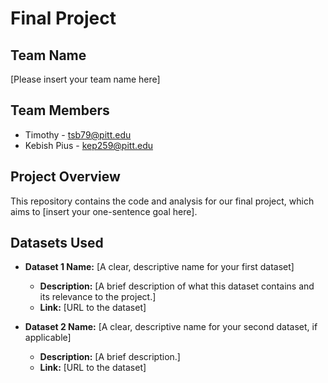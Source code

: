# Final Project

## Team Name
[Please insert your team name here]

## Team Members
* Timothy - tsb79@pitt.edu
* Kebish Pius - kep259@pitt.edu

## Project Overview
This repository contains the code and analysis for our final project, which aims to [insert your one-sentence goal here].

## Datasets Used
* **Dataset 1 Name:** [A clear, descriptive name for your first dataset]
  * **Description:** [A brief description of what this dataset contains and its relevance to the project.]
  * **Link:** [URL to the dataset]

* **Dataset 2 Name:** [A clear, descriptive name for your second dataset, if applicable]
  * **Description:** [A brief description.]
  * **Link:** [URL to the dataset]
